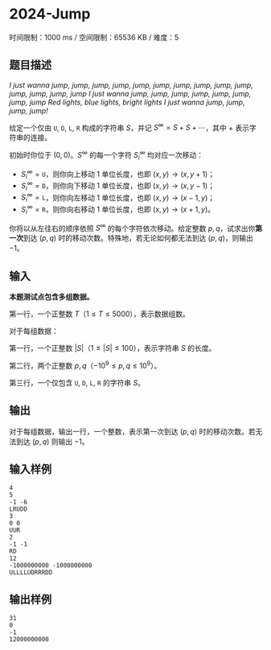 # 2024-Jump

时间限制：1000 ms / 空间限制：65536 KB / 难度：5

## 题目描述

*I just wanna jump, jump, jump, jump, jump, jump, jump, jump, jump, jump, jump, jump, jump, jump*
*I just wanna jump, jump, jump, jump, jump, jump, jump, jump*
*Red lights, blue lights, bright lights*
*I just wanna jump, jump, jump, jump!*

给定一个仅由 `U`, `D`, `L`, `R` 构成的字符串 $S$，并记 $S^\infty = S + S + \cdots$，其中 $+$ 表示字符串的连接。

初始时你位于 $(0, 0)$。$S^\infty$ 的每一个字符 $S^\infty_i$ 均对应一次移动：

+ $S^\infty_i = \mathtt{U}$，则你向上移动 $1$ 单位长度，也即 $(x,y)\to (x,y+1)$；
+ $S^\infty_i = \mathtt{D}$，则你向下移动 $1$ 单位长度，也即 $(x,y)\to (x,y-1)$；
+ $S^\infty_i = \mathtt{L}$，则你向左移动 $1$ 单位长度，也即 $(x,y)\to (x-1,y)$；
+ $S^\infty_i = \mathtt{R}$，则你向右移动 $1$ 单位长度，也即 $(x,y)\to (x+1,y)$。

你将以从左往右的顺序依照 $S^\infty$ 的每个字符依次移动。给定整数 $p, q$，试求出你**第一次**到达 $(p,q)$ 时的移动次数。特殊地，若无论如何都无法到达 $(p,q)$，则输出 $-1$。

## 输入

**本题测试点包含多组数据。**

第一行，一个正整数 $T$（$1\leq T\leq 5000$），表示数据组数。

对于每组数据：

第一行，一个正整数 $|S|$（$1\leq |S|\leq 100$），表示字符串 $S$ 的长度。

第二行，两个正整数 $p, q$（$-10^9\leq p, q\leq 10^9$）。

第三行，一个仅包含 `U`, `D`, `L`, `R` 的字符串 $S$。

## 输出

对于每组数据，输出一行，一个整数，表示第一次到达 $(p,q)$ 时的移动次数。若无法到达 $(p,q)$ 则输出 $-1$。

## 输入样例

    4
    5
    -1 -6
    LRUDD
    3
    0 0
    UUR
    2
    -1 -1
    RD
    12
    -1000000000 -1000000000
    ULLLLUDRRRDD

## 输出样例

    31
    0
    -1
    12000000000
